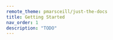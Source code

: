 ```yaml
---
remote_theme: pmarsceill/just-the-docs
title: Getting Started
nav_order: 1
description: "TODO"
---
```


